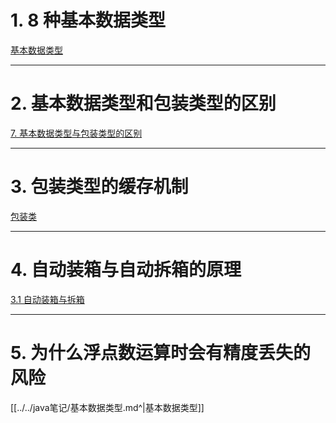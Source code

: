 
# 1.  8 种基本数据类型

[基本数据类型](../../java笔记/基本数据类型.md)

****
# 2. 基本数据类型和包装类型的区别

[7. 基本数据类型与包装类型的区别](../../java笔记/包装类.md#7.%20基本数据类型与包装类型的区别)

****
# 3. 包装类型的缓存机制

[包装类](../../java笔记/包装类.md#^f9c904)

****
# 4. 自动装箱与自动拆箱的原理

[3.1 自动装箱与拆箱](../../java笔记/包装类.md#3.1%20自动装箱与拆箱)

****
# 5. 为什么浮点数运算时会有精度丢失的风险

[[../../java笔记/基本数据类型.md^|基本数据类型]]